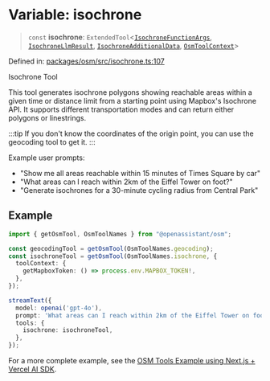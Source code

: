 # Variable: isochrone

> `const` **isochrone**: `ExtendedTool`\<[`IsochroneFunctionArgs`](../type-aliases/IsochroneFunctionArgs.md), [`IsochroneLlmResult`](../type-aliases/IsochroneLlmResult.md), [`IsochroneAdditionalData`](../type-aliases/IsochroneAdditionalData.md), [`OsmToolContext`](../type-aliases/OsmToolContext.md)\>

Defined in: [packages/osm/src/isochrone.ts:107](https://github.com/GeoDaCenter/openassistant/blob/2c7e2a603db0fcbd6603996e5ea15006191c5f7f/packages/osm/src/isochrone.ts#L107)

Isochrone Tool

This tool generates isochrone polygons showing reachable areas within a given time or distance limit
from a starting point using Mapbox's Isochrone API. It supports different transportation modes
and can return either polygons or linestrings.

:::tip
If you don't know the coordinates of the origin point, you can use the geocoding tool to get it.
:::

Example user prompts:
- "Show me all areas reachable within 15 minutes of Times Square by car"
- "What areas can I reach within 2km of the Eiffel Tower on foot?"
- "Generate isochrones for a 30-minute cycling radius from Central Park"

## Example

```typescript
import { getOsmTool, OsmToolNames } from "@openassistant/osm";

const geocodingTool = getOsmTool(OsmToolNames.geocoding);
const isochroneTool = getOsmTool(OsmToolNames.isochrone, {
  toolContext: {
    getMapboxToken: () => process.env.MAPBOX_TOKEN!,
  },
});

streamText({
  model: openai('gpt-4o'),
  prompt: 'What areas can I reach within 2km of the Eiffel Tower on foot?',
  tools: {
    isochrone: isochroneTool,
  },
});
```

For a more complete example, see the [OSM Tools Example using Next.js + Vercel AI SDK](https://github.com/openassistant/openassistant/tree/main/examples/vercel_osm_example).
